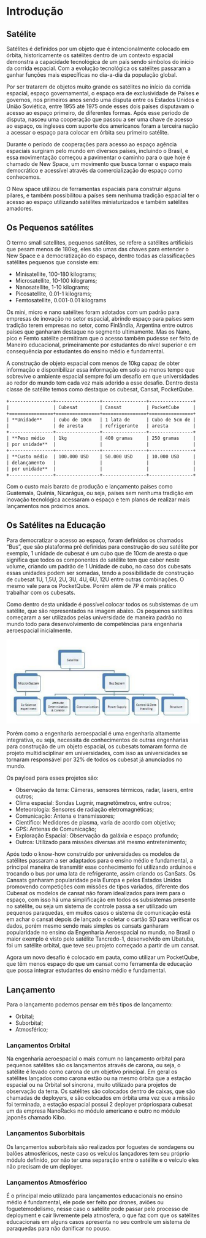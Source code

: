 # Introdução

## Satélite

Satélites é definidos por um objeto que é intencionalmente colocado em órbita,
historicamente os satélites dentro de um contexto espacial demonstra a capacidade tecnológica de um país sendo símbolos do início da corrida espacial.
Com a evolução tecnológica os satélites passaram a ganhar funções mais específicas no dia-a-dia da população global.

Por ser tratarem de objetos muito grande os satélites no início da corrida espacial,
espaço governamental, o espaço era de exclusividade de Países e governos, nos primeiros anos
sendo uma disputa entre os Estados Unidos e União Soviética, entre 1955 até 1975 onde esses
dois países disputavam o acesso ao espaço primeiro, de diferentes formas. Após esse período
de disputa, nasceu uma cooperação que passou a ser uma chave de acesso ao espaço, os
ingleses com suporte dos americanos foram a terceira nação a acessar o espaço para colocar
em órbita seu primeiro satélite.

Durante o período de cooperações para acesso ao espaço agência espaciais surgiram
pelo mundo em diversos países, incluindo o Brasil, e essa movimentação começou a pavimentar
o caminho para o que hoje é chamado de New Space, um movimento que busca tornar o espaço
mais democrático e acessível através da comercialização do espaço como conhecemos.

O New space utilizou de ferramentas espaciais para construir alguns pilares, e também
possibilitou a países sem nenhuma tradição espacial ter o acesso ao espaço utilizando satélites
miniaturizados e também satélites amadores.

## Os Pequenos satélites

O termo small satellites, pequenos satélites, se refere a satélites artificiais que pesam
menos de 180kg, eles são umas das chaves para entender o New Space e a democratização do
espaço, dentro todas as classificações satélites pequenos que consiste em:

- Minisatellite, 100-180 kilograms;
- Microsatellite, 10-100 kilograms;
- Nanosatellite, 1-10 kilograms;
- Picosatellite, 0.01-1 kilograms;
- Femtosatellite, 0.001-0.01 kilograms

Os mini, micro e nano satélites foram adotados com um padrão para empresas de
inovação no setor espacial, abrindo espaço para países sem tradição terem empresas no setor,
como Finlândia, Argentina entre outros países que ganharam destaque no segmento
ultimamente. Mas os Nano, pico e Femto satélite permitiram que o acesso também pudesse ser
feito de Maneiro educacional, primeiramente por estudantes do nível superior e em
consequência por estudantes do ensino médio e fundamental.

A construção de objeto espacial com menos de 10kg capaz de obter informação e
disponibilizar essa informação em solo ao menos tempo que sobrevive o ambiente espacial
sempre foi um desafio em que universidades ao redor do mundo tem cada vez mais aderido a
esse desafio. Dentro desta classe de satélite temos como destaque os cubesat, Cansat,
PocketQube.


```eval_rst
+----------------+----------------+----------------+----------------+
|                | Cubesat        | Cansat         | PocketCube     |
+================+================+================+================+
| **Unidade**    | cubo de 10cm   | 1 lata de      | Cubo de 5cm de |
|                | de aresta      | refrigerante   | aresta         |
+----------------+----------------+----------------+----------------+
| **Peso médio   | 1kg            | 400 gramas     | 250 gramas     |
| por unidade**  |                |                |                |
+----------------+----------------+----------------+----------------+
| **Custo médio  | 100.000 USD    | 50.000 USD     | 10.000 USD     |
| delançamento   |                |                |                |
| por unidade**  |                |                |                |
+----------------+----------------+----------------+----------------+
```

Com o custo mais barato de produção e lançamento países como Guatemala, Quênia,
Nicarágua, ou seja, países sem nenhuma tradição em inovação tecnológica acessaram o espaço
e tem planos de realizar mais lançamentos nos próximos anos.

## Os Satélites na Educação

Para democratizar o acesso ao espaço, foram definidos os chamados “Bus”, que são
plataforma pré definidas para construção do seu satélite por exemplo, 1 unidade de cubesat é
um cubo que de 10cm de aresta o que significa que todos os componentes do satélite tem que
caber neste volume, criando um padrão de 1 Unidade de cubo, no caso dos cubesats essas
unidades podem ser somadas, tendo a possibilidade de construção de cubesat 1U, 1,5U, 2U, 3U,
4U, 6U, 12U entre outras combinações. O mesmo vale para os PocketQube. Porém além de 7P é
mais prático trabalhar com os cubesats.

Como dentro desta unidade é possível colocar todos os subsistemas de um satélite, que
são representados na imagem abaixo. Os pequenos satélites começaram a ser utilizados pelas
universidade de maneira padrão no mundo todo para desenvolvimento de competências para
engenharia aeroespacial inicialmente.

![alt](img/img1.png)

Porém como a engenharia aeroespacial é uma engenharia altamente integrativa, ou seja,
necessita de conhecimentos de outras engenharias para construção de um objeto espacial, os
cubesats tomaram forma de projeto multidisciplinar em universidades, com isso as universidades
se tornaram responsável por 32% de todos os cubesat já anunciados no mundo.

Os payload para esses projetos são:
- Observação da terra: Câmeras, sensores térmicos, radar, lasers, entre outros;
- Clima espacial: Sondas Lugmir, magnetômetros, entre outros;
- Meteorologia: Sensores de radiação eletromagnéticas;
- Comunicação: Antena e transmissores;
- Científico: Medidores de plasma, varia de acordo com objetivo;
- GPS: Antenas de Comunicação;
- Exploração Espacial: Observação da galáxia e espaço profundo;
- Outros: Utilizado para missões diversas até mesmo entretenimento;

Após todo o know-how construído por universidades os modelos de satélites passaram a
ser adaptados para o ensino médio e fundamental, a principal maneira de transmitir esse
conhecimento foi utilizando arduinos e trocando o bus por uma lata de refrigerante, assim
criando os CanSats. Os Cansats ganharam popularidade pela Europa e pelos Estados Unidos
promovendo competições com missões de tipos variados, diferente dos Cubesat os modelos de
cansat não foram idealizados para irem para o espaço, com isso há uma simplificação em todos
os subsistemas presente no satélite, ou seja um sistema de controle passa a ser utilizado um
pequenos paraquedas, em muitos casos o sistema de comunicação está em achar o cansat
depois de lançado e coletar o cartão SD para verificar os dados, porém mesmo sendo mais
simples os cansats ganharam popularidade no ensino da Engenharia Aeroespacial no mundo, no
Brasil o maior exemplo é visto pelo satélite Tancredo-1, desenvolvido em Ubatuba, foi um satélite
orbital, que teve seu projeto começado a partir de um cansat.

Agora um novo desafio é colocado em pauta, como utilizar um PocketQube, que têm
menos espaço do que um cansat como ferramenta de educação que possa integrar estudantes
do ensino médio e fundamental.

## Lançamento
Para o lançamento podemos pensar em três tipos de lançamento:
* Orbital;
* Suborbital;
* Atmosférico;


### Lançamentos Orbital
Na engenharia aeroespacial o mais comum no lançamento orbital para pequenos
satélites são os lançamentos através de carona, ou seja, o satélite é levado como carona de um
objetivo principal. Em geral os satélites lançados como carona estão ou na mesmo órbita que a
estação espacial ou na Orbital sol síncrona, muito utilizado para projetos de observação da terra.
Os satélites são colocados dentro de caixas, que são chamadas de deployers, e são colocados
em órbita uma vez que a missão foi terminada, a estação espacial possui 2 deployer própriospara cubesat um da empresa NanoRacks no módulo americano e outro no módulo japonês
chamado Kibo.

### Lançamentos Suborbitais
Os lançamentos suborbitais são realizados por foguetes de sondagens ou balões
atmosféricos, neste caso os veículos lançadores tem seu próprio módulo definido, por não ter
uma separação entre o satélite e o veículo eles não precisam de um deployer.

### Lançamentos Atmosférico
É o principal meio utilizado para lançamentos educacionais no ensino médio é
fundamental, ele pode ser feito por drones, aviões ou foguetemodelismo, nesse caso o satélite
pode passar pelo processo de deployment e cair livremente pela atmosfera, o que faz com que
os satélites educacionais em alguns casos apresenta no seu controle um sistema de paraquedas
para não danificar no pouso.